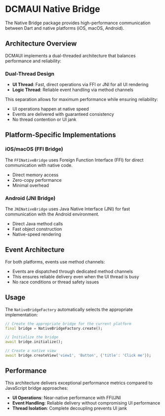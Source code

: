 # DCMAUI Native Bridge

The Native Bridge package provides high-performance communication between Dart and native platforms (iOS, macOS, Android).

## Architecture Overview

DCMAUI implements a dual-threaded architecture that balances performance and reliability:

### Dual-Thread Design
- **UI Thread**: Fast, direct operations via FFI or JNI for all UI rendering
- **Logic Thread**: Reliable event handling via method channels 

This separation allows for maximum performance while ensuring reliability:
- UI operations happen at native speed
- Events are delivered with guaranteed consistency
- No thread contention or UI jank

## Platform-Specific Implementations

### iOS/macOS (FFI Bridge)
The `FFINativeBridge` uses Foreign Function Interface (FFI) for direct communication with native code.
- Direct memory access
- Zero-copy performance
- Minimal overhead

### Android (JNI Bridge)
The `JNINativeBridge` uses Java Native Interface (JNI) for fast communication with the Android environment.
- Direct Java method calls
- Fast object construction
- Native-speed rendering

## Event Architecture

For both platforms, events use method channels:
- Events are dispatched through dedicated method channels
- This ensures reliable delivery even when the UI thread is busy
- No race conditions or thread safety issues

## Usage

The `NativeBridgeFactory` automatically selects the appropriate implementation:

```dart
// Create the appropriate bridge for the current platform
final bridge = NativeBridgeFactory.create();

// Initialize the bridge
await bridge.initialize();

// Create a native view
await bridge.createView('view1', 'Button', {'title': 'Click me'});
```

## Performance

This architecture delivers exceptional performance metrics compared to JavaScript bridge approaches:
- **UI Operations**: Near-native performance with FFI/JNI
- **Event Handling**: Reliable delivery without compromising UI performance
- **Thread Isolation**: Complete decoupling prevents UI jank
